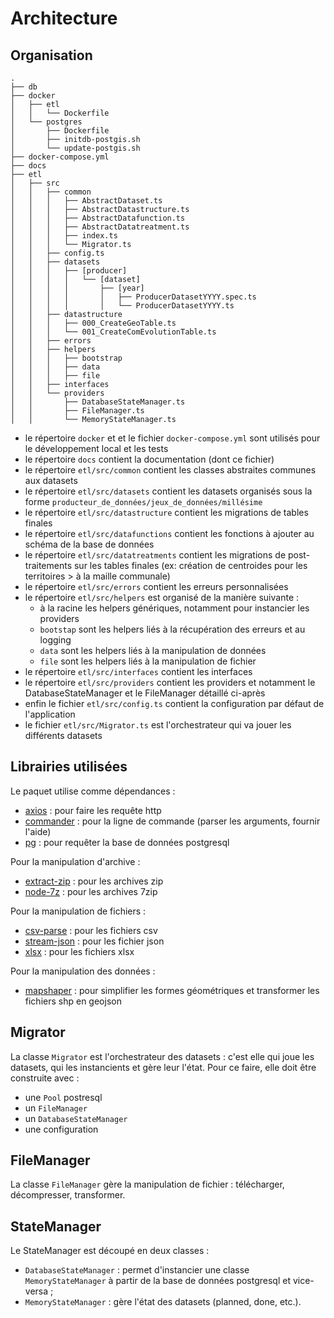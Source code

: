 # Architecture

## Organisation
```
.
├── db
├── docker
│   ├── etl
│   │   └── Dockerfile
│   └── postgres
│       ├── Dockerfile
│       ├── initdb-postgis.sh
│       └── update-postgis.sh
├── docker-compose.yml
├── docs
├── etl
│   ├── src
│   │   ├── common
│   │   │   ├── AbstractDataset.ts
│   │   │   ├── AbstractDatastructure.ts
│   │   │   ├── AbstractDatafunction.ts
│   │   │   ├── AbstractDatatreatment.ts
│   │   │   ├── index.ts
│   │   │   └── Migrator.ts
│   │   ├── config.ts
│   │   ├── datasets
│   │   │   ├── [producer]
│   │   │   │   └── [dataset]
│   │   │   │       ├── [year]
│   │   │   │       │   ├── ProducerDatasetYYYY.spec.ts
│   │   │   │       │   └── ProducerDatasetYYYY.ts
│   │   ├── datastructure
│   │   │   ├── 000_CreateGeoTable.ts
│   │   │   └── 001_CreateComEvolutionTable.ts
│   │   ├── errors
│   │   ├── helpers
│   │   │   ├── bootstrap
│   │   │   ├── data
│   │   │   ├── file
│   │   ├── interfaces
│   │   └── providers
│   │       ├── DatabaseStateManager.ts
│   │       ├── FileManager.ts
│   │       └── MemoryStateManager.ts
```

- le répertoire `docker` et et le fichier `docker-compose.yml` sont utilisés pour le développement local et les tests
- le répertoire `docs` contient la documentation (dont ce fichier)
- le répertoire `etl/src/common` contient les classes abstraites communes aux datasets
- le répertoire `etl/src/datasets` contient les datasets organisés sous la forme `producteur_de_données/jeux_de_données/millésime`
- le répertoire `etl/src/datastructure` contient les migrations de tables finales
- le répertoire `etl/src/datafunctions` contient les fonctions à ajouter au schéma de la base de données
- le répertoire `etl/src/datatreatments` contient les migrations de post-traitements sur les tables finales (ex: création de centroides pour les territoires > à la maille communale)
- le répertoire `etl/src/errors` contient les erreurs personnalisées
- le répertoire `etl/src/helpers` est organisé de la manière suivante :
  - à la racine les helpers génériques, notamment pour instancier les providers
  - `bootstap` sont les helpers liés à la récupération des erreurs et au logging
  - `data` sont les helpers liés à la manipulation de données
  - `file` sont les helpers liés à la manipulation de fichier
- le répertoire `etl/src/interfaces` contient les interfaces
- le répertoire `etl/src/providers` contient les providers et notamment le DatabaseStateManager et le FileManager détaillé ci-après
- enfin le fichier `etl/src/config.ts` contient la configuration par défaut de l'application
- le fichier `etl/src/Migrator.ts` est l'orchestrateur qui va jouer les différents datasets

## Librairies utilisées

Le paquet utilise comme dépendances :
- [axios](https://github.com/axios/axios) : pour faire les requête http
- [commander](https://github.com/tj/commander.js/) : pour la ligne de commande (parser les arguments, fournir l'aide)
- [pg](https://github.com/brianc/node-postgres) : pour requêter la base de données postgresql

Pour la manipulation d'archive :
- [extract-zip](https://github.com/maxogden/extract-zip) : pour les archives zip
- [node-7z](https://github.com/quentinrossetti/node-7z) : pour les archives 7zip

Pour la manipulation de fichiers :
- [csv-parse](https://github.com/adaltas/node-csv) : pour les fichiers csv
- [stream-json](https://github.com/uhop/stream-json) : pour les fichier json
- [xlsx](https://github.com/SheetJS/sheetjs) : pour les fichiers xlsx

Pour la manipulation des données :
- [mapshaper](https://github.com/mbloch/mapshaper) : pour simplifier les formes géométriques et transformer les fichiers shp en geojson 

## Migrator

La classe `Migrator` est l'orchestrateur des datasets : c'est elle qui joue les datasets, qui les instancients et gère leur l'état. Pour ce faire, elle doit être construite avec :
- une `Pool` postresql
- un `FileManager`
- un `DatabaseStateManager`
- une configuration

## FileManager

La classe `FileManager` gère la manipulation de fichier : télécharger, décompresser, transformer.

## StateManager

Le StateManager est découpé en deux classes :
- `DatabaseStateManager` : permet d'instancier une classe `MemoryStateManager` à partir de la base de données postgresql et vice-versa ;
- `MemoryStateManager` : gère l'état des datasets (planned, done, etc.).


